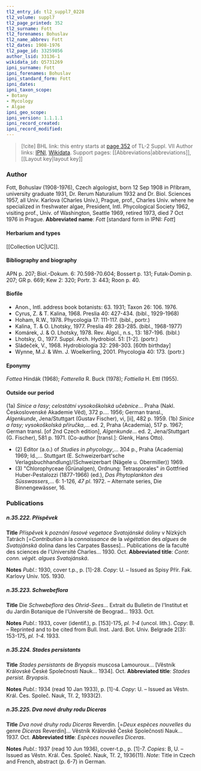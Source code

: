```yaml
---
tl2_entry_id: tl2_suppl7_0228
tl2_volume: suppl7
tl2_page_printed: 352
tl2_surname: Fott
tl2_forenames: Bohuslav
tl2_name_abbrev: Fott
tl2_dates: 1908-1976
tl2_page_id: 33259856
author_lsid: 33136-1
wikidata_id: Q5731269
ipni_surname: Fott
ipni_forenames: Bohuslav
ipni_standard_form: Fott
ipni_dates: 
ipni_taxon_scope: 
- Botany
- Mycology
- Algae
ipni_geo_scope: 
ipni_version: 1.1.1.1
ipni_record_created: 
ipni_record_modified:
---
```


> [!cite] BHL link: this entry starts at [page 352](https://www.biodiversitylibrary.org/page/33259856) of TL-2 Suppl. VII
> Author links: [IPNI](https://www.ipni.org/a/33136-1), [Wikidata](https://www.wikidata.org/wiki/Q5731269). Support pages: [[Abbreviations|abbreviations]], [[Layout key|layout key]]

### Author

Fott, Bohuslav (1908-1976), Czech algologist, born 12 Sep 1908 in Příbram, university graduate 1931, Dr. Rerum Naturalium 1932 and Dr. Biol. Sciences 1957, all Univ. Karlova (Charles Univ.), Prague, prof., Charles Univ. where he specialized in freshwater algae, President, Intl. Phycological Society 1962, visiting prof., Univ. of Washington, Seattle 1969, retired 1973, died 7 Oct 1976 in Prague. 
**Abbreviated name**: *Fott* \[standard form in IPNI: *Fott*\]

#### Herbarium and types

[[Collection UC|UC]].

#### Bibliography and biography

APN p. 207; Biol.-Dokum. 6: 70.598-70.604; Bossert p. 131; Futak-Domin p. 207; GR p. 669; Kew 2: 320; Portr. 3: 443; Roon p. 40.

#### Biofile

- Anon., Intl. address book botanists: 63. 1931; Taxon 26: 106. 1976.
- Cyrus, Z. & T. Kalina, 1968. Preslia 40: 427-434. (bibl., 1929-1968)
- Hoham, R.W., 1978. Phycologia 17: 111-117. (bibl., portr.)
- Kalina, T. & O. Lhotsky, 1977. Preslia 49: 283-285. (bibl., 1968-1977)
- Komárek, J. & O. Lhotsky, 1978. Rev. Algol., n.s., 13: 187-196. (bibl.)
- Lhotsky, O., 1977. Suppl. Arch. Hydrobiol. 51: \[1-2\]. (portr.)
- Sládeček, V., 1968. Hydrobiologia 32: 298-303. \[60th birthday\]
- Wynne, M.J. & Wm. J. Woelkerling, 2001. Phycologia 40: 173. (portr.)

#### Eponymy

*Fottea* Hindák (1968); *Fotterella* R. Buck (1978); *Fottiella* H. Ettl (1955).

#### Outside our period

(1a) *Sinice a řasy*; *celostátní vysokoškolská učebnice*... Praha (Nakl. Československé Akademie Vĕd), 372 p.... 1956; German transl., *Algenkunde*, Jena/Stuttgart (Gustav Fischer), vi, \[ii\], 482 p. 1959. (1b) *Sinice a řasy; vysokoškolská příručka*,... ed. 2, Praha (Academia), 517 p. 1967; German transl. \[of 2nd Czech edition\], *Algenkunde*... ed. 2, Jena/Stuttgart (G. Fischer), 581 p. 1971. (Co-author \[transl.\]: Glenk, Hans Otto).
- (2) Editor (a.o.) of *Studies in phycology*,... 304 p., Praha (Academia) 1969; Id.,... Stuttgart (E. Schweizerbart'sche Verlagsbuchhandlung)/(Schweizerbart (Nägele u. Obermiller)) 1969.
- (3) "Chlorophyceae (Grünalgen), Ordnung: Tetrasporales" *in* Gottfried Huber-Pestalozzi (1877-1966) (ed.), *Das Phytoplankton des Süsswassers*,... 6: 1-126, *47 pl*. 1972. – Alternate series, Die Binnengewässer, 16.

### Publications

##### n.35.222. Příspĕvek

**Title**
*Příspĕvek* k *poznání řasové vegetace Svatojánské* doliny v Nízkých Tatrách \[=*Contribution* à la *connaissance* de la *végétation* des *algues* de *Svatojánská* dolina dans les Carpates Basses\]... Publications de la faculté des sciences de l'Université Charles... 1930. Oct.
**Abbreviated title**: *Contr. conn. végét. algues Svatojánská*.

**Notes**
*Publ*.: 1930, cover t.p., p. \[1\]-28. *Copy*: U. – Issued as Spisy Přír. Fak. Karlovy Univ. 105. 1930.

##### n.35.223. Schwebeflora

**Title**
Die *Schwebeflora* des *Ohrid-Sees*... Extrait du Bulletin de l'Institut et du Jardin Botanique de l'Université de Beograd... 1933. Oct.

**Notes**
*Publ*.: 1933, cover (identif.), p. \[153\]-175, *pl. 1-4* (uncol. lith.). *Copy*: B. – Reprinted and to be cited from Bull. Inst. Jard. Bot. Univ. Belgrade 2(3): 153-175, *pl. 1-4.* 1933.

##### n.35.224. Stades persistants

**Title**
*Stades persistants* de *Bryopsis* muscosa Lamouroux... \[Vĕstník Královské České Společnosti Nauk... 1934\]. Oct.
**Abbreviated title**: *Stades persist. Bryopsis*.

**Notes**
*Publ*.: 1934 (read 10 Jan 1933), p. \[1\]-4. *Copy*: U. – Issued as Vĕstn. Král. Čes. Společ. Nauk, Tř. 2, 1933(2).

##### n.35.225. Dva nové druhy rodu Diceras

**Title**
*Dva nové druhy rodu Diceras* Reverdin. \[=*Deux espèces nouvelles* du genre *Diceras* Reverdin\]... Vĕstník Královskĕ České Společnosti Nauk... 1937. Oct.
**Abbreviated title**: *Espèces nouvelles Diceras*.

**Notes**
*Publ*.: 1937 (read 10 Jun 1936), cover-t.p., p. \[1\]-7. *Copies*: B, U. – Issued as Vĕstn. Král. Čes. Společ. Nauk, Tř. 2, 1936(11).
*Note*: Title in Czech and French, abstract (p. 6-7) in German.

